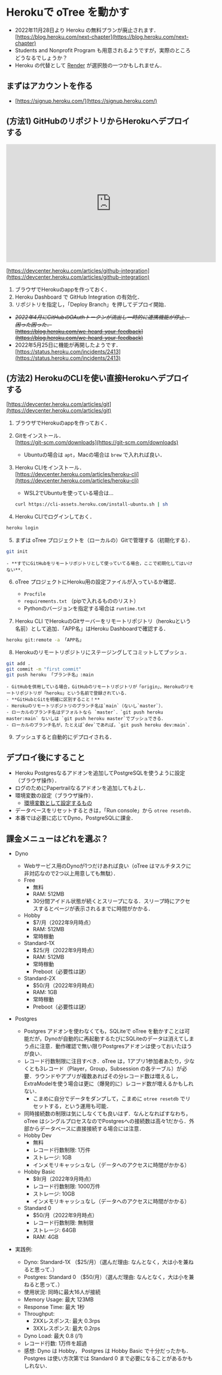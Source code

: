 # Herokuで oTree を動かす

- 2022年11月28日より Heroku の無料プランが廃止されます．  
[https://blog.heroku.com/next-chapter](https://blog.heroku.com/next-chapter)
- Students and Nonprofit Program も用意されるようですが，実際のところどうなるでしょうか？
- Heroku の代替として [Render](../rendercom/README.md) が選択肢の一つかもしれません．

## まずはアカウントを作る
- [https://signup.heroku.com/](https://signup.heroku.com/)


## (方法1) GitHubのリポジトリからHerokuへデプロイする

<p class="ytubevideo"><iframe width="560" height="315" src="https://www.youtube.com/embed/LnrY1AKVmqQ?rel=0&enablejsapi=1&origin=https://yshimod.github.io/" title="YouTube video player" frameborder="0" allow="accelerometer; autoplay; clipboard-write; encrypted-media; gyroscope; picture-in-picture" allowfullscreen></iframe></p>


[https://devcenter.heroku.com/articles/github-integration](https://devcenter.heroku.com/articles/github-integration)


1. ブラウザでHerokuのappを作っておく．
2. Heroku Dashboard​ で GitHub Integration の有効化．
3. リポジトリを指定し，「Deploy Branch」を押してデプロイ開始．


- ~~*2022年4月にGitHubのOAuthトークンが流出し一時的に連携機能が停止．困った困った．*~~  
    ~~[https://blog.heroku.com/we-heard-your-feedback](https://blog.heroku.com/we-heard-your-feedback)~~
- 2022年5月25日に機能が再開したようです．  
    [https://status.heroku.com/incidents/2413](https://status.heroku.com/incidents/2413)


## (方法2) HerokuのCLIを使い直接Herokuへデプロイする

[https://devcenter.heroku.com/articles/git](https://devcenter.heroku.com/articles/git)

1. ブラウザでHerokuのappを作っておく．

2. Gitをインストール．  
    [https://git-scm.com/downloads](https://git-scm.com/downloads)
    - Ubuntuの場合は `apt`，Macの場合は `brew` で入れれば良い．

3. Heroku CLIをインストール．  
    [https://devcenter.heroku.com/articles/heroku-cli](https://devcenter.heroku.com/articles/heroku-cli)
    - WSL2でUbuntuを使っている場合は...
    ```bash
    curl https://cli-assets.heroku.com/install-ubuntu.sh | sh
    ```

4. Heroku CLIでログインしておく．
  ```bash
  heroku login
  ```

5. まずは oTree プロジェクトを（ローカルの）Gitで管理する（初期化する）．
  ```bash
  git init
  ```
    - **すでにGitHubをリモートリポジトリとして使っていてる場合，ここで初期化してはいけない**．

6. oTree プロジェクトにHeroku用の設定ファイルが入っているか確認．
    - `Procfile`
    - `requirements.txt` （pipで入れるもののリスト）
    - Pythonのバージョンを指定する場合は `runtime.txt`

7. Heroku CLI でHerokuのGitサーバーをリモートリポジトリ（herokuという名前）として追加．「APP名」はHeroku Dashboardで確認する．
  ```bash
  heroku git:remote -a 「APP名」
  ```

8. Herokuのリモートリポジトリにステージングしてコミットしてプッシュ．
  ```bash
  git add .
  git commit -m "first commit"
  git push heroku 「ブランチ名」:main
  ```
    - GitHubを併用している場合，GitHubのリモートリポジトリが「origin」，Herokuのリモートリポジトリが「heroku」という名前で登録されている．
    - **GitHubとGitを明確に区別すること！**
    - Herokuのリモートリポジトリのブランチ名は`main`（ないし`master`）．
    - ローカルのブランチ名はデフォルトなら `master`．`git push heroku master:main` ないしは `git push heroku master`でプッシュできる．
    - ローカルのブランチ名が，たとえば`dev`であれば，`git push heroku dev:main`．

9. プッシュすると自動的にデプロイされる．


## デプロイ後にすること

- Heroku Postgresなるアドオンを追加してPostgreSQLを使うように設定（ブラウザ操作）．
- ログのためにPapertrailなるアドオンを追加してもよし．
- 環境変数の設定（ブラウザ操作）．
  - [環境変数として設定するもの](../server_setup/README.md#envvar)
- データベースをリセットするときは，「Run console」から `otree resetdb`．
- 本番では必要に応じてDyno，PostgreSQLに課金．


## 課金メニューはどれを選ぶ？

- Dyno
    - Webサービス用のDynoが1つだけあれば良い（oTree はマルチタスクに非対応なので2つ以上用意しても無駄）．
    - Free
        - 無料
        - RAM: 512MB
        - 30分間アイドル状態が続くとスリープになる．スリープ時にアクセスするとページが表示されるまでに時間がかかる．
    - Hobby
        - $7/月（2022年9月時点）
        - RAM: 512MB
        - 常時稼動
    - Standard-1X
        - $25/月（2022年9月時点）
        - RAM: 512MB
        - 常時稼動
        - Preboot（必要性は謎）
    - Standard-2X
        - $50/月（2022年9月時点）
        - RAM: 1GB
        - 常時稼動
        - Preboot（必要性は謎）

- Postgres
    - Postgres アドオンを使わなくても，SQLiteで oTree を動かすことは可能だが，Dynoが自動的に再起動するたびにSQLiteのデータは消えてしまう点に注意．動作確認で無い限りPostgresアドオンは使っておいたほうが良い．
    - レコード行数制限に注目すべき．oTree は，1アプリ1参加者あたり，少なくとも3レコード（Player，Group，Subsession の各テーブル）が必要．ラウンドやアプリが複数あればその分レコード数は増えるし，ExtraModelを使う場合は更に（爆発的に）レコード数が増えるかもしれない．
        - こまめに自分でデータをダンプして，こまめに `otree resetdb` でリセットする，という運用も可能．
    - 同時接続数の制限は気にしなくても良いはず．なんとなればすなわち，oTree はシングルプロセスなのでPostgresへの接続数は高々1だから．外部からデータベースに直接接続する場合には注意．
    - Hobby Dev
        - 無料
        - レコード行数制限: 1万件
        - ストレージ: 1GB
        - インメモリキャッシュなし（データへのアクセスに時間がかかる）
    - Hobby Basic
        - $9/月（2022年9月時点）
        - レコード行数制限: 1000万件
        - ストレージ: 10GB
        - インメモリキャッシュなし（データへのアクセスに時間がかかる）
    - Standard 0
        - $50/月（2022年9月時点）
        - レコード行数制限: 無制限
        - ストレージ: 64GB
        - RAM: 4GB


- 実践例:
    - Dyno: Standard-1X （$25/月）（選んだ理由: なんとなく，大は小を兼ねると思って．）
    - Postgres: Standard 0 （$50/月）（選んだ理由: なんとなく，大は小を兼ねると思って．）
    - 使用状況: 同時に最大16人が接続
    - Memory Usage: 最大 123MB
    - Response Time: 最大 1秒
    - Throughput: 
        - 2XXレスポンス: 最大 0.3rps
        - 3XXレスポンス: 最大 0.2rps
    - Dyno Load: 最大 0.8 (/1)
    - レコード行数: 1万件を超過
    - 感想: Dyno は Hobby， Postgres は Hobby Basic で十分だったかも．Postgres は使い方次第では Standard 0 まで必要になることがあるかもしれない．
